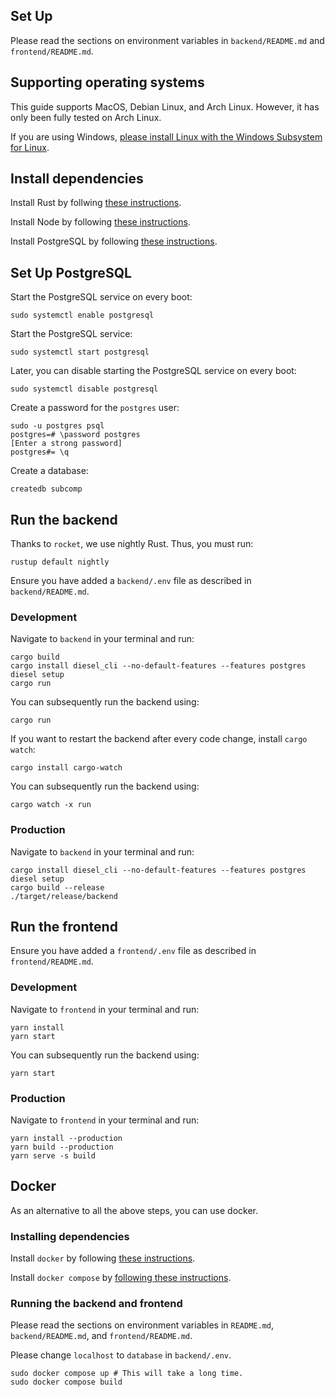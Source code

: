 ## Set Up

Please read the sections on environment variables in `backend/README.md` and `frontend/README.md`.

## Supporting operating systems

This guide supports MacOS, Debian Linux, and Arch Linux. However, it has only been fully tested on Arch Linux.

If you are using Windows, [please install Linux with the Windows Subsystem for Linux](https://docs.microsoft.com/en-us/windows/wsl/install).

## Install dependencies

Install Rust by follwing [these instructions](https://www.rust-lang.org/tools/install).

Install Node by following [these instructions](https://nodejs.org/en/download/).

Install PostgreSQL by following [these instructions](https://www.postgresql.org/download/).

## Set Up PostgreSQL

Start the PostgreSQL service on every boot:

```
sudo systemctl enable postgresql
```

Start the PostgreSQL service:

```
sudo systemctl start postgresql
```

Later, you can disable starting the PostgreSQL service on every boot:

```
sudo systemctl disable postgresql
```

Create a password for the `postgres` user:

```
sudo -u postgres psql
postgres=# \password postgres
[Enter a strong password]
postgres#= \q
```

Create a database:

```
createdb subcomp
```

## Run the backend

Thanks to `rocket`, we use nightly Rust. Thus, you must run:

```
rustup default nightly
```

Ensure you have added a `backend/.env` file as described in `backend/README.md`.

### Development

Navigate to `backend` in your terminal and run:

```
cargo build
cargo install diesel_cli --no-default-features --features postgres
diesel setup
cargo run
```

You can subsequently run the backend using:

```
cargo run
```

If you want to restart the backend after every code change, install `cargo watch`:

```
cargo install cargo-watch
```

You can subsequently run the backend using:

```
cargo watch -x run
```

### Production

Navigate to `backend` in your terminal and run:

```
cargo install diesel_cli --no-default-features --features postgres
diesel setup
cargo build --release
./target/release/backend
```

## Run the frontend

Ensure you have added a `frontend/.env` file as described in `frontend/README.md`.

### Development

Navigate to `frontend` in your terminal and run:

```
yarn install
yarn start
```

You can subsequently run the backend using:

```
yarn start
```

### Production

Navigate to `frontend` in your terminal and run:

```
yarn install --production
yarn build --production
yarn serve -s build
```

## Docker

As an alternative to all the above steps, you can use docker.

### Installing dependencies

Install `docker` by following [these instructions](https://docs.docker.com/get-docker/).

Install `docker compose` by [following these instructions](https://docs.docker.com/compose/install/).

### Running the backend and frontend

Please read the sections on environment variables in `README.md`, `backend/README.md`, and `frontend/README.md`.

Please change `localhost` to `database` in `backend/.env`.

```
sudo docker compose up # This will take a long time.
sudo docker compose build
```
